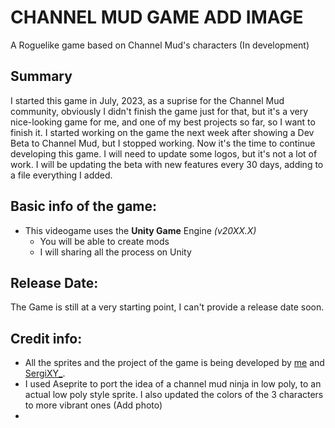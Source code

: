 # CHANNEL MUD GAME ADD IMAGE
A Roguelike game based on Channel Mud's characters (In development)

## Summary
I started this game in July, 2023, as a suprise for the Channel Mud community, obviously I didn't finish the game just for that, but it's a very nice-looking game for me, and one of my best projects so far, so I want to finish it. I started working on the game the next week after showing a Dev Beta to Channel Mud, but I stopped working. Now it's the time to continue developing this game. I will need to update some logos, but it's not a lot of work. I will be updating the beta with new features every 30 days, adding to a file everything I added.

## Basic info of the game:
* This videogame uses the **Unity Game** Engine _(v20XX.X)_
  * You will be able to create mods
  * I will sharing all the process on Unity

## Release Date:

The Game is still at a very starting point, I can't provide a release date soon.
  
## Credit info:
* All the sprites and the project of the game is being developed by [me](https://github.com/tiritatk) and [SergiXY_](https://github.com/sergixy_).
* I used Aseprite to port the idea of a channel mud ninja in low poly, to an actual low poly style sprite. I also updated the colors of the 3 characters to more vibrant ones (Add photo)
* 


